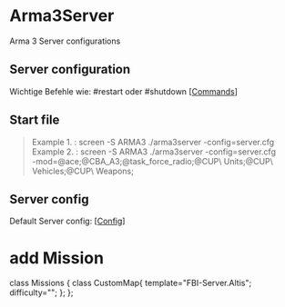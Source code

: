 # Arma3Server
Arma 3 Server configurations

## Server configuration
Wichtige Befehle wie: #restart oder #shutdown
[[Commands](https://community.bistudio.com/wiki/Multiplayer_Server_Commands)]

## Start file
>Example 1. : screen -S ARMA3 ./arma3server -config=server.cfg   
>Example 2. : screen -S ARMA3 ./arma3server -config=server.cfg  
-mod=@ace\;@CBA_A3\;@task_force_radio\;@CUP\ Units\;@CUP\ Vehicles\;@CUP\ Weapons\;

## Server config
Default Server config: [[Config](https://community.bistudio.com/wiki/server.cfg)]
# add Mission
 class Missions {
	class CustomMap{
	    template="FBI-Server.Altis";
	    difficulty="";
	};
};
